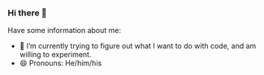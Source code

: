 ### Hi there 👋

Have some information about me:

- 🔭 I’m currently trying to figure out what I want to do with code, and am willing to experiment.
- 😄 Pronouns: He/him/his
